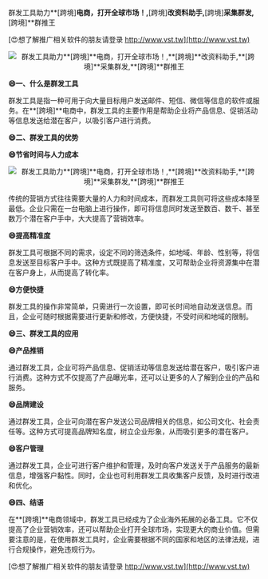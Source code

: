 群发工具助力**[跨境]**电商，打开全球市场！,**[跨境]**改资料助手,**[跨境]**采集群发,**[跨境]**群推王

[😍想了解推广相关软件的朋友请登录 http://www.vst.tw](http://www.vst.tw)

 <center><img src="https://vst.tw/MP4/tuiguang/png/8.png" alt="群发工具助力**[跨境]**电商，打开全球市场！,**[跨境]**改资料助手,**[跨境]**采集群发,**[跨境]**群推王"></center>

**😄一、什么是群发工具**

群发工具是指一种可用于向大量目标用户发送邮件、短信、微信等信息的软件或服务。在**[跨境]**电商中，群发工具的主要作用是帮助企业将产品信息、促销活动等信息发送给潜在客户，以吸引客户进行消费。

**😄二、群发工具的优势**

**😄节省时间与人力成本**

 <center><img src="https://vst.tw/MP4/tuiguang/png/3.png" alt="群发工具助力**[跨境]**电商，打开全球市场！,**[跨境]**改资料助手,**[跨境]**采集群发,**[跨境]**群推王"></center>

传统的营销方式往往需要大量的人力和时间成本，而群发工具则可将这些成本降至最低。企业只需在一台电脑上进行操作，即可将信息同时发送至数百、数千、甚至数万个潜在客户手中，大大提高了营销效率。

**😄提高精准度**

群发工具可根据不同的需求，设定不同的筛选条件，如地域、年龄、性别等，将信息发送至目标客户手中。这种方式既提高了精准度，又可帮助企业将资源集中在潜在客户身上，从而提高了转化率。

**😄方便快捷**

群发工具的操作非常简单，只需进行一次设置，即可长时间地自动发送信息。而且，企业可随时根据需要进行更新和修改，方便快捷，不受时间和地域的限制。

**😄三、群发工具的应用**

**😄产品推销**

通过群发工具，企业可将产品信息、促销活动等信息发送给潜在客户，吸引客户进行消费。这种方式不仅提高了产品曝光率，还可以让更多的人了解到企业的产品和服务。

**😄品牌建设**

通过群发工具，企业可向潜在客户发送公司品牌相关的信息，如公司文化、社会责任等。这种方式可提高品牌知名度，树立企业形象，从而吸引更多的潜在客户。

**😄客户管理**

通过群发工具，企业可进行客户维护和管理，及时向客户发送关于产品服务的最新信息，增强客户黏性。同时，企业也可利用群发工具收集客户反馈，及时进行改进和优化。

**😄四、结语**

在**[跨境]**电商领域中，群发工具已经成为了企业海外拓展的必备工具。它不仅提高了企业营销效率，还可以帮助企业打开全球市场，实现更大的商业价值。但需要注意的是，在使用群发工具时，企业需要根据不同的国家和地区的法律法规，进行合规操作，避免违规行为。

[😍想了解推广相关软件的朋友请登录 http://www.vst.tw](http://www.vst.tw)



